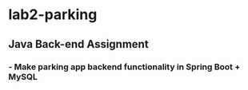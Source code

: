 # lab2-parking
## Java Back-end Assignment
### - Make parking app backend functionality in Spring Boot + MySQL
